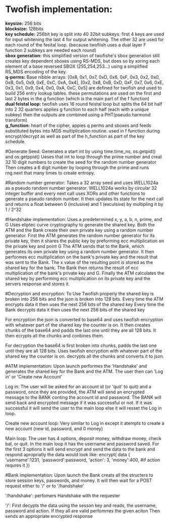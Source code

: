 # Twofish implementation:  
**keysize:** 256 bits  
**blocksize:** 128bits  
**key schedule:** 256bit key is split into 40 32bit subkeys. first 4 keys are used for input whitening the last 4 for output whitening. The other 32 are used for each round of the fesital loop.
(because twofiish uses a dual layer F function 2 subkeys are needed each round)  
**sbox generation:** this simplified version of twofishe's sbox generation still creates key dependent sboxes using RS-MDS, but does so by xoring each element of a base reversed SBOX (255,254,253...) using a simplified RS_MDS encoding of the key.  
**q-perms:** Base nibble arrays: [0x8, 0x1, 0x7, 0xD, 0x6, 0xF, 0x3, 0x2, 0x0, 0xB, 0x5, 0x9, 0xE, 0xC, 0xA, 0x4], [0x2, 0x8, 0xB, 0xD, 0xF, 0x7, 0x6, 0xE, 0x3, 0x1, 0x9, 0x4, 0x0, 0xA, 0xC, 0x5]
are defined for twofish and used to build 256 entry lookup tables. these permutations are used on the first and last 2 bytes in the g function (which is the main part of the f function)  
**dual feistal loop:** twofish uses 16 round feistal loop but splits the 64 bit half into 2 32 quarters applies g function to each half (each with a unique subkey) then the outputs are combined using a PHT(pseudo harmond transform)  
**g_function:** heart of the cipher, appies q perms and sboxes and feeds substituted bytes into MDS multiplication routine. used in f function during encrypt/decrypt as well as part of the h_function as part of the key schedule.

#Generate Seed:
Generates a start int by using time.time_ns, os.getpid() and os.getppid()
Ueses that int to loop through the prime number and creat 32 10 digit numbers to create the seed for the random number generator
Then creates a 6 digit number by looping through the prime and runs rng.next that many times to create entropy.

#Random number generator:
Takes a 32 array seed and uses WELL1024a as a pseudo random number generator.
WELL1024a works by circular 32 integer buffer and every next call uses XORs and other functions to generate a pseudo random number.
It then updates its state for the next call and returns a float between 0 (inclusive) and 1 (exculsive) by multipling it by 1 / 2^32

#Handshake implementation:
Uses a predetermined x, y, a, b, n, prime, and G
Uses eliptec curve cryptography to generate the shared key. Both the ATM and the Bank create their own private key using a random number generator.
First the ATM generates the random number generator for its private key, then it shares the public key by preforming ecc multiplication on the private key and point G
The ATM sends that to the Bank, which generates its own private key using a random number generator. It then performes ecc multiplication on the bank's private key
and the result that was sent to the Bank. The x value of the resulting point is stored as the shared key for the bank. The Bank then returns the result
of ecc multiplication of the bank's private key and G. Finally the ATM calculates the shared key by performing ecc multiplication on its private key
and the servers response and stores it.

#Decryption and encryption:
To Use Twofish properly the shared key is broken into 256 bits and the json is broken into 128 bits. 
Every time the ATM encrypts data it then uses the next 256 bits of the shared key
Every time the Bank decrypts data it then uses the next 256 bits of the shared key

For encryption the json is converted to base64 and uses twofish encryption with whatever part of the shared key the counter is on.
It then creates chunks of the base64 and padds the last one until they are all 128 bits.
It then ecrypts all the chunks and conbines them.

For decryption the base64 is first broken into chunks, padds the last one until they are all 128 bits. 
Uses twofish encryption with whatever part of the shared key the counter is on.
decrypts all the chunks and converts it to json.

#ATM implementation:
Upon launch performes the 'Handshake' and generates the shared key for the Bank and the ATM.
The user then can 'Log in' or 'Create new Account'

Log in:
The user will be asked for an account id (or 'quit' to quit) and a password, once they are provided, the ATM will send an encrypted message to the BANK
conting the account id and password. The BANK will send back and encrypted message if it was successful or not.
If it was successful it will send the user to the main loop else it will resset the Log in loop.

Create new account loop:
Very similar to Log in except it atempts to create a new account (new id, password, and 0 money)

Main loop:
The user has 4 options, deposit money, withdraw money, check bal, or quit. In the main loop it has the username and password saved.
For the first 3 options it will send encrypt and send the data to the bank and respond apropriatly the data would look like:
encrypt( data {
'username':1231,
'password':password,
'action': 3,
'money':400, #if action requres it
})

#Bank implementation:
Upon launch the Bank creats all the structers to store session keys, passwords, and money.
It will then wait for a POST request either to '/' or to '/handshake'

'/handshake':
perfomers Handshake with the requester

'/':
First decypts the data using the sesson key and reads, the username, password and action.
If they all are valid perfomrres the given aciton
Then sends an appropriate encrypted response

